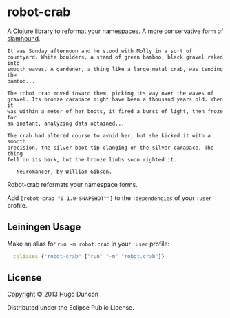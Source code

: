 # robot-crab

A Clojure library to reformat your namespaces.  A more conservative form of
[slamhound](https://github.com/technomancy/slamhound).

    It was Sunday afternoon and he stood with Molly in a sort of
    courtyard. White boulders, a stand of green bamboo, black gravel raked into
    smooth waves. A gardener, a thing like a large metal crab, was tending the
    bamboo...

    The robot crab moved toward them, picking its way over the waves of
    gravel. Its bronze carapace might have been a thousand years old. When it
    was within a meter of her boots, it fired a burst of light, then froze for
    an instant, analyzing data obtained...

    The crab had altered course to avoid her, but she kicked it with a smooth
    precision, the silver boot-tip clanging on the silver carapace. The thing
    fell on its back, but the bronze limbs soon righted it.

    -- Neuromancer, by William Gibson.

Robot-crab reformats your namespace forms.

Add `[robot-crab "0.1.0-SNAPSHOT""]` to the `:dependencies` of your `:user`
profile.

## Leiningen Usage

Make an alias for `run -m robot.crab` in your `:user` profile:

```clj
  :aliases {"robot-crab" ["run" "-m" "robot.crab"]}
```

## License

Copyright © 2013 Hugo Duncan

Distributed under the Eclipse Public License.
